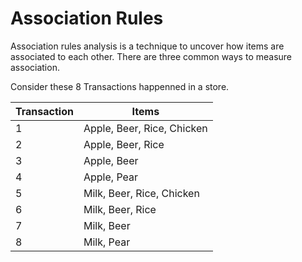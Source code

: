 # Association Rules
Association rules analysis is a technique to uncover how items are associated to each other. 
There are three common ways to measure association.

Consider these 8 Transactions happenned in a store.

Transaction|Items
---|---
1|Apple, Beer, Rice, Chicken
2|Apple, Beer, Rice
3|Apple, Beer
4|Apple, Pear
5|Milk, Beer, Rice, Chicken
6|Milk, Beer, Rice
7|Milk, Beer
8|Milk, Pear
 
